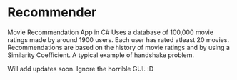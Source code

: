 Recommender
===========

Movie Recommendation App in C#
Uses a database of 100,000 movie ratings made by around 1900 users.
Each user has rated atleast 20 movies.
Recommendations are based on the history of movie ratings and by using a Similarity Coefficient.
A typical example of handshake problem.

Will add updates soon.
Ignore the horrible GUI. :D
